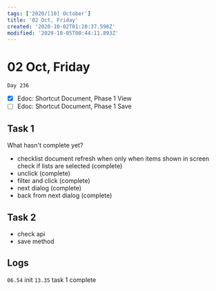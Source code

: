 ```yaml
---
tags: ['2020/[10] October']
title: '02 Oct, Friday'
created: '2020-10-02T01:20:37.598Z'
modified: '2020-10-05T00:44:11.893Z'
---
```


# 02 Oct, Friday

`Day 236`

- [x] Edoc: Shortcut Document, Phase 1 View
- [ ] Edoc: Shortcut Document, Phase 1 Save

## Task 1
What hasn't complete yet?

- checklist document refresh when only when items shown in screen
  check if lists are selected (complete)
- unclick (complete)
- filter and click (complete)
- next dialog (complete)
- back from next dialog (complete)

## Task 2
- check api
- save method

## Logs
`06.54` init
`13.35` task 1 complete
